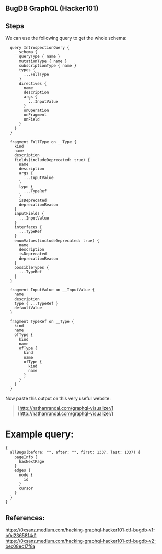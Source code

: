 ## BugDB GraphQL (Hacker101)

## Steps
We can use the following query to get the whole schema:
```
  query IntrospectionQuery {
    __schema {
      queryType { name }
      mutationType { name }
      subscriptionType { name }
      types {
        ...FullType
      }
      directives {
        name
        description
        args {
          ...InputValue
        }
        onOperation
        onFragment
        onField
      }
    }
  }

  fragment FullType on __Type {
    kind
    name
    description
    fields(includeDeprecated: true) {
      name
      description
      args {
        ...InputValue
      }
      type {
        ...TypeRef
      }
      isDeprecated
      deprecationReason
    }
    inputFields {
      ...InputValue
    }
    interfaces {
      ...TypeRef
    }
    enumValues(includeDeprecated: true) {
      name
      description
      isDeprecated
      deprecationReason
    }
    possibleTypes {
      ...TypeRef
    }
  }

  fragment InputValue on __InputValue {
    name
    description
    type { ...TypeRef }
    defaultValue
  }

  fragment TypeRef on __Type {
    kind
    name
    ofType {
      kind
      name
      ofType {
        kind
        name
        ofType {
          kind
          name
        }
      }
    }
  }
```

Now paste this output on this very useful website:
> [http://nathanrandal.com/graphql-visualizer/](http://nathanrandal.com/graphql-visualizer/)


# Example query:
```
{
  allBugs(before: "", after: "", first: 1337, last: 1337) {
    pageInfo {
      hasNextPage
    }
    edges {
      node {
        id
      }
      cursor
    }
  }
}
```


## References:
https://0xsanz.medium.com/hacking-graphql-hacker101-ctf-bugdb-v1-b0d2365814d1 <br>
https://0xsanz.medium.com/hacking-graphql-hacker101-ctf-bugdb-v2-bec08ec17f8a
